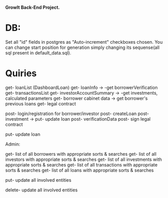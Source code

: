  **GrowIt Back-End Project.**
 
DB:
=====
Set all "id" fields in postgres as "Auto-increment" checkboxes chosen.
You can change start position for generation simply changing its sequense(all sql present in default_data.sql).



Quiries
========

get- loanList (DashboardLoan)
get- loanInfo -> -get borrowerVerification
get- transactionsList
get- investorAccountSummary -> -get investments, calculated parameters
get- borrower cabinet data -> get borrower's previous loans
get- legal contract

post- login/registration for borrower/investor
post- createLoan
post- investment    -> put- update loan 
post- verificationData
post- sign legal contract

put- update loan

Admin:

get- list of all borrowers with appropriate sorts & searches
get- list of all investors with appropriate sorts & searches
get- list of all investments with appropriate sorts & searches
get- list of all transactions with appropriate sorts & searches
get- list of all loans with appropriate sorts & searches

put- update all involved entities 

delete- update all involved entities 
